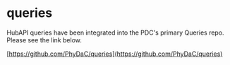 queries
=======

HubAPI queries have been integrated into the PDC's primary Queries repo.  Please see the link below.

[https://github.com/PhyDaC/queries](https://github.com/PhyDaC/queries)
